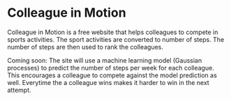 # Colleague in Motion
Colleague in Motion is a free website that helps colleagues to compete in sports activities. The sport activities are converted to number of steps. The number of steps are then used to rank the colleagues. 

Coming soon: The site will use a machine learning model (Gaussian processes) to predict the number of steps per week for each colleague. This encourages a colleague to compete against the model prediction as well. Everytime the a colleague wins makes it harder to win in the next attempt. 
